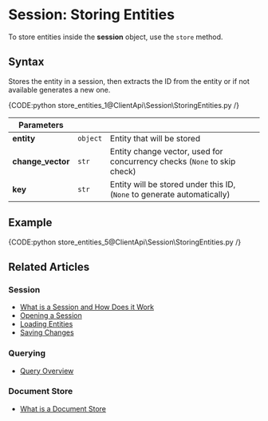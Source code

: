 # Session: Storing Entities

To store entities inside the **session** object, use the `store` method.

## Syntax

Stores the entity in a session, then extracts the ID from the entity or if not available generates a new one.

{CODE:python store_entities_1@ClientApi\Session\StoringEntities.py /}

| Parameters | | |
| ------------- | ------------- | ----- |
| **entity** | `object` | Entity that will be stored |
| **change_vector** | `str` | Entity change vector, used for concurrency checks (`None` to skip check) |
| **key** | `str` | Entity will be stored under this ID, (`None` to generate automatically) |

## Example

{CODE:python store_entities_5@ClientApi\Session\StoringEntities.py /}

## Related Articles

### Session

- [What is a Session and How Does it Work](../../client-api/session/what-is-a-session-and-how-does-it-work) 
- [Opening a Session](../../client-api/session/opening-a-session)
- [Loading Entities](../../client-api/session/loading-entities)
- [Saving Changes](../../client-api/session/saving-changes)

### Querying

- [Query Overview](../../client-api/session/querying/how-to-query)

### Document Store

- [What is a Document Store](../../client-api/what-is-a-document-store)
